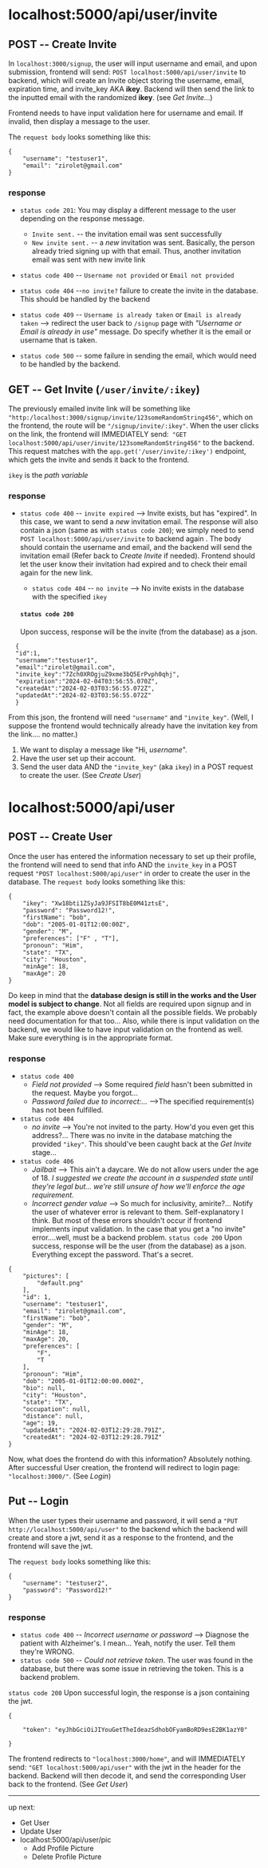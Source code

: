 # localhost:5000/api/user/invite
## POST -- Create Invite
In `localhost:3000/signup`, the user will input username and email, and upon submission, frontend will send: `POST localhost:5000/api/user/invite` to backend, which will create an Invite object storing the username, email, expiration time, and invite_key AKA **ikey**. Backend will then send the link to the inputted email with the randomized **ikey**. (see *Get Invite*...)

Frontend needs to have input validation here for username and email. If invalid, then display a message to the user.

The `request body` looks something like this:
```
{
    "username": "testuser1",
    "email": "zirolet@gmail.com"
}
```
### response
- `status code 201`: You may display a different message to the user depending on the response message.
	- `Invite sent.` -- the invitation email was sent successfully
	- `New invite sent.` -- a *new* invitation was sent. Basically, the person already tried signing up with that email. Thus, another invitation email was sent with new invite link

- `status code 400` -- `Username not provided` or `Email not provided`
- `status code 404` --`no invite?` failure to create the invite in the database. This should be handled by the backend
- `status code 409` -- `Username is already taken` or `Email is already taken` --> redirect the user back to `/signup` page with *"Username or Email is already in use"* message. Do specify whether it is the email or username that is taken.
- `status code 500` -- some failure in sending the email, which would need to be handled by the backend.

## GET -- Get Invite (`/user/invite/:ikey`)
 The previously emailed invite link will be something like `"http:/localhost:3000/signup/invite/123someRandomString456"`, which on the frontend, the route will be `"/signup/invite/:ikey"`.
  When the user clicks on the link, the frontend will IMMEDIATELY send:` "GET localhost:5000/api/user/invite/123someRandomString456"` to the backend. This request matches with the `app.get('/user/invite/:ikey')` endpoint, which gets the invite and sends it back to the frontend.
  
  `ikey` is the *path variable* 
### response
- `status code 400` -- `invite expired` --> Invite exists, but has "expired". In this case, we want to send a *new* invitation email. The response will also contain a json (same as with `status code 200`); we simply need to send `POST localhost:5000/api/user/invite` to backend again .  The body should contain the username and email, and the backend will send the invitation email (Refer back to *Create Invite* if needed). Frontend should let the user know their invitation had expired and to check their email again for the new link.
  - `status code 404` -- `no invite` --> No invite exists in the database with the specified `ikey`

  #### `status code 200`
  Upon success, response will be the invite (from the database) as a json.
```
  {
  "id":1,
  "username":"testuser1",
  "email":"zirolet@gmail.com",
  "invite_key":"7Zch0XROgjuZ9xme3bQ5ErPvph0qhj",
  "expiration":"2024-02-04T03:56:55.070Z",
  "createdAt":"2024-02-03T03:56:55.072Z",
  "updatedAt":"2024-02-03T03:56:55.072Z"
  }
```
From this json, the frontend will need `"username"` and `"invite_key"`. (Well, I suppose the frontend would technically already have the invitation key from the link.... no matter.)
1. We want to display a message like "Hi, *username*". 
2. Have the user set up their account.
3. Send the user data AND the `"invite_key"` (aka `ikey`) in a POST request to create the user. (See *Create User*)

# localhost:5000/api/user
## POST -- Create User
Once the user has entered the information necessary to set up their profile, the frontend will need to send that info AND the `invite_key` in a POST request `"POST localhost:5000/api/user"` in order to create the user in the database.
The `request body` looks something like this:
```
{
    "ikey": "Xw18bti1ZSyJa9JFSIT8bE0M41ztsE",
    "password": "Password12!",
    "firstName": "bob",
    "dob": "2005-01-01T12:00:00Z",
    "gender": "M",
    "preferences": ["F" , "T"],
    "pronoun": "Him",
    "state": "TX",
    "city": "Houston",
    "minAge": 18,
    "maxAge": 20
}
```
Do keep in mind that the **database design is still in the works and the User model is subject to change**. Not all fields are required upon signup and in fact, the example above doesn't contain all the possible fields. We probably need documentation for that too...
Also, while there is input validation on the backend, we would like to have input validation on the frontend as well. Make sure everything is in the appropriate format.
### response
- `status code 400`
	- *Field not provided* --> Some required *field* hasn't been submitted in the request. Maybe you forgot...
	- *Password failed due to incorrect:...* -->The specified requirement(s) has not been fulfilled.
- `status code 404`
	- *no invite* --> You're not invited to the party. How'd you even get this address?... There was no invite in the database matching the provided `"ikey"`. This should've been caught back at the *Get Invite* stage...
- `status code 406`
	- *Jailbait* --> This ain't a daycare. We do not allow users under the age of 18. *I suggested we create the account in a suspended state until they're legal but... we're still unsure of how we'll enforce the age requirement.*
	- *Incorrect gender value* --> So much for inclusivity, amirite?...
Notify the user of whatever error is relevant to them. Self-explanatory I think. But most of these errors shouldn't occur if frontend implements input validation. In the case that you get a "no invite" error....well, must be a backend problem.
`status code 200`
Upon success, response will be the user (from the database) as a json. Everything except the password. That's a secret.
```
{
    "pictures": [
        "default.png"
    ],
    "id": 1,
    "username": "testuser1",
    "email": "zirolet@gmail.com",
    "firstName": "bob",
    "gender": "M",
    "minAge": 18,
    "maxAge": 20,
    "preferences": [
        "F",
        "T
    ],
    "pronoun": "Him",
    "dob": "2005-01-01T12:00:00.000Z",
    "bio": null,
    "city": "Houston",
    "state": "TX",
    "occupation": null,
    "distance": null,
    "age": 19,
    "updatedAt": "2024-02-03T12:29:28.791Z",
    "createdAt": "2024-02-03T12:29:28.791Z"
}
```
Now, what does the frontend do with this information? Absolutely nothing.
After successful User creation, the frontend will redirect to login page: `"localhost:3000/"`. (See *Login*)

## Put -- Login
When the user types their username and password, it will send a `"PUT http://localhost:5000/api/user"` to the backend which the backend will create and store a jwt, send it as a response to the frontend, and the frontend will save the jwt.

The `request body` looks something like this:
```
{
    "username": "testuser2",
    "password": "Password12!"
}
```
### response
- `status code 400` -- *Incorrect username or password* --> Diagnose the patient with Alzheimer's. I mean... Yeah, notify the user. Tell them they're WRONG.
- `status code 500` -- *Could not retrieve token*. The user was found in the database, but there was some issue in retrieving the token. This is a backend problem.

`status code 200`
Upon successful login, the response is a json containing the jwt.
```
{

    "token": "eyJhbGciOiJIYouGetTheIdeazSdhobOFyamBoRD9esE2BK1azY0"

}
```
The frontend redirects to `"localhost:3000/home"`, and will IMMEDIATELY send: `"GET localhost:5000/api/user"` with the jwt in the header for the backend. Backend will then decode it, and send the corresponding User back to the frontend. (See *Get User*)


---
up next:
- Get User
- Update User
- localhost:5000/api/user/pic
    - Add Profile Picture
    - Delete Profile Picture